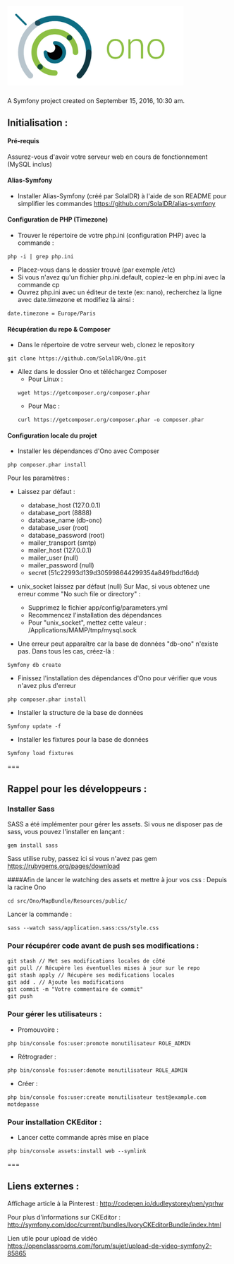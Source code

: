 # <img src="https://raw.githubusercontent.com/SolalDR/Ono/master/web/asset/img/logo-name.png" alt="Ono" width="400" />


A Symfony project created on September 15, 2016, 10:30 am.

## Initialisation :

#### Pré-requis

Assurez-vous d'avoir votre serveur web en cours de fonctionnement (MySQL inclus)

#### Alias-Symfony

- Installer Alias-Symfony (créé par SolalDR) à l'aide de son README pour simplifier les commandes
  https://github.com/SolalDR/alias-symfony

#### Configuration de PHP (Timezone)

- Trouver le répertoire de votre php.ini (configuration PHP) avec la commande :
```
php -i | grep php.ini
```

- Placez-vous dans le dossier trouvé (par exemple /etc)
- Si vous n'avez qu'un fichier php.ini.default, copiez-le en php.ini avec la commande cp
- Ouvrez php.ini avec un éditeur de texte (ex: nano), recherchez la ligne avec date.timezone et modifiez là ainsi :
```
date.timezone = Europe/Paris
```

#### Récupération du repo & Composer

- Dans le répertoire de votre serveur web, clonez le repository
```
git clone https://github.com/SolalDR/Ono.git
```

- Allez dans le dossier Ono et téléchargez Composer
  - Pour Linux :
  ```
  wget https://getcomposer.org/composer.phar
  ```
  - Pour Mac :
  ```
  curl https://getcomposer.org/composer.phar -o composer.phar
  ```

#### Configuration locale du projet

- Installer les dépendances d'Ono avec Composer
```
php composer.phar install
```

Pour les paramètres :

- Laissez par défaut :
  - database_host (127.0.0.1)
  - database_port (8888)
  - database_name (db-ono)
  - database_user (root)
  - database_password (root)
  - mailer_transport (smtp)
  - mailer_host (127.0.0.1)
  - mailer_user (null)
  - mailer_password (null)
  - secret (51c22993d139d305998644299354a849fbdd16dd)
- unix_socket laissez par défaut (null)
  Sur Mac, si vous obtenez une erreur comme "No such file or directory" :
  - Supprimez le fichier app/config/parameters.yml
  - Recommencez l'installation des dépendances
  - Pour "unix_socket", mettez cette valeur : /Applications/MAMP/tmp/mysql.sock

- Une erreur peut apparaître car la base de données "db-ono" n'existe pas. Dans tous les cas, créez-là :
```
Symfony db create
```

- Finissez l'installation des dépendances d'Ono pour vérifier que vous n'avez plus d'erreur
```
php composer.phar install
```

- Installer la structure de la base de données
```
Symfony update -f
```

- Installer les fixtures pour la base de données
```
Symfony load fixtures
```

===
## Rappel pour les développeurs :


### Installer Sass
SASS a été implémenter pour gérer les assets. Si vous ne disposer pas de sass, vous pouvez l'installer en lançant :
```
gem install sass
```
Sass utilise ruby, passez ici si vous n'avez pas gem
https://rubygems.org/pages/download

####Afin de lancer le watching des assets et mettre à jour vos css :
Depuis la racine Ono
```
cd src/Ono/MapBundle/Resources/public/
```
Lancer la commande :
```
sass --watch sass/application.sass:css/style.css
```

### Pour récupérer code avant de push ses modifications :

```
git stash // Met ses modifications locales de côté
git pull // Récupère les éventuelles mises à jour sur le repo
git stash apply // Récupère ses modifications locales
git add . // Ajoute les modifications
git commit -m "Votre commentaire de commit"
git push
```

### Pour gérer les utilisateurs :

- Promouvoire :
```
php bin/console fos:user:promote monutilisateur ROLE_ADMIN
```

- Rétrograder :
```
php bin/console fos:user:demote monutilisateur ROLE_ADMIN
```

- Créer :
```
php bin/console fos:user:create monutilisateur test@example.com motdepasse
```

### Pour installation CKEditor :

- Lancer cette commande après mise en place

```
php bin/console assets:install web --symlink
```

===

## Liens externes :

Affichage article à la Pinterest :
http://codepen.io/dudleystorey/pen/yqrhw

Pour plus d'informations sur CKEditor :
http://symfony.com/doc/current/bundles/IvoryCKEditorBundle/index.html

Lien utile pour upload de vidéo
https://openclassrooms.com/forum/sujet/upload-de-video-symfony2-85865
